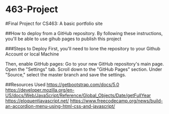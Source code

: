 # 463-Project
#Final Project for CS463: A basic portfolio site

##How to deploy from a GitHub repository. 
By following these instructions, you'll be able to use gihub pages to publish this project 

###Steps to Deploy 
First, you'll need to lone the repository to your Github Account or local Machine

Then, enable GitHub pages: Go to your new GitHub repository's main page. 
Open the "Settings" tab. 
Scroll down to the "GitHub Pages" section. 
Under "Source," select the master branch and save the settings.

##Resources Used
https://getbootstrap.com/docs/5.0
https://developer.mozilla.org/en-US/docs/Web/JavaScript/Reference/Global_Objects/Date/getFullYear
https://eloquentjavascript.net/
https://www.freecodecamp.org/news/build-an-accordion-menu-using-html-css-and-javascript/
